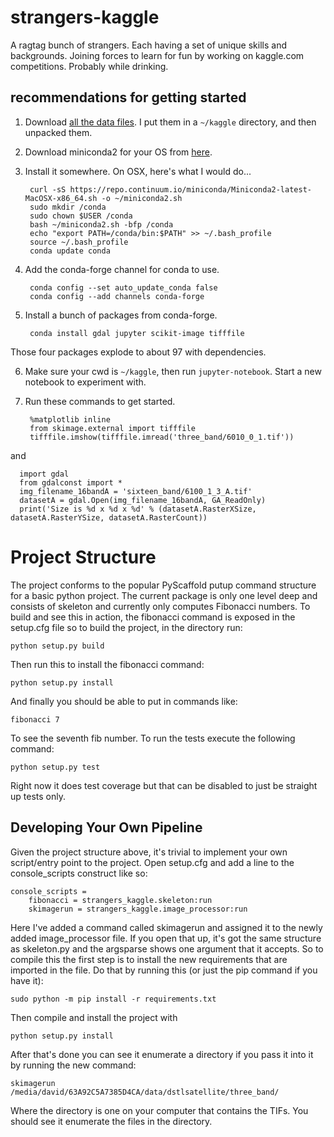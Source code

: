 # strangers-kaggle
A ragtag bunch of strangers. Each having a set of unique skills and backgrounds. Joining forces to learn for fun by working on kaggle.com competitions. Probably while drinking.


## recommendations for getting started

1. Download [all the data files](https://www.kaggle.com/c/dstl-satellite-imagery-feature-detection/data).
   I put them in a `~/kaggle` directory, and then unpacked them.

2. Download miniconda2 for your OS from [here](http://conda.pydata.org/miniconda.html).
3. Install it somewhere.  On OSX, here's what I would do...

        curl -sS https://repo.continuum.io/miniconda/Miniconda2-latest-MacOSX-x86_64.sh -o ~/miniconda2.sh
        sudo mkdir /conda
        sudo chown $USER /conda
        bash ~/miniconda2.sh -bfp /conda
        echo "export PATH=/conda/bin:$PATH" >> ~/.bash_profile
        source ~/.bash_profile
        conda update conda

4. Add the conda-forge channel for conda to use.

        conda config --set auto_update_conda false
        conda config --add channels conda-forge

5. Install a bunch of packages from conda-forge.

        conda install gdal jupyter scikit-image tifffile

  Those four packages explode to about 97 with dependencies.

6. Make sure your cwd is `~/kaggle`, then run `jupyter-notebook`.
   Start a new notebook to experiment with.

7. Run these commands to get started.

        %matplotlib inline
        from skimage.external import tifffile
        tifffile.imshow(tifffile.imread('three_band/6010_0_1.tif'))

  and

      import gdal
      from gdalconst import *
      img_filename_16bandA = 'sixteen_band/6100_1_3_A.tif'
      datasetA = gdal.Open(img_filename_16bandA, GA_ReadOnly)
      print('Size is %d x %d x %d' % (datasetA.RasterXSize, datasetA.RasterYSize, datasetA.RasterCount))




# Project Structure

The project conforms to the popular PyScaffold putup command structure for a basic python project.  The current package is only one level deep and consists of skeleton and currently only computes Fibonacci numbers.  To build and see this in action, the fibonacci command is exposed in the setup.cfg file so to build the project, in the directory run:

```
python setup.py build
```

Then run this to install the fibonacci command:

```
python setup.py install
```

And finally you should be able to put in commands like:

```
fibonacci 7
```

To see the seventh fib number.  To run the tests execute the following command:

```
python setup.py test
```

Right now it does test coverage but that can be disabled to just be straight up tests only.

## Developing Your Own Pipeline

Given the project structure above, it's trivial to implement your own script/entry point to the project.  Open setup.cfg and add a line to the console_scripts construct like so:

```
console_scripts =
    fibonacci = strangers_kaggle.skeleton:run
    skimagerun = strangers_kaggle.image_processor:run
```

Here I've added a command called skimagerun and assigned it to the newly added image_processor file.  If you open that up, it's got the same structure as skeleton.py and the argsparse shows one argument that it accepts.  So to compile this the first step is to install the new requirements that are imported in the file.  Do that by running this (or just the pip command if you have it):

```
sudo python -m pip install -r requirements.txt
```

Then compile and install the project with

```
python setup.py install
```

 After that's done you can see it enumerate a directory if you pass it into it by running the new command:

 ```
 skimagerun /media/david/63A92C5A7385D4CA/data/dstlsatellite/three_band/
 ```

 Where the directory is one on your computer that contains the TIFs.  You should see it enumerate the files in the directory.  
